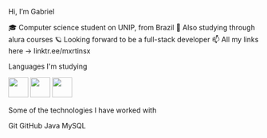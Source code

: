 Hi, I’m Gabriel

:mortar_board: Computer science student on UNIP, from Brazil 
:test_tube: Also studying through alura courses 
:ringed_planet: Looking forward to be a full-stack developer 
:mailbox: All my links here -> linktr.ee/mxrtinsx

Languages I'm studying

<img loading="lazy" src="https://cdn.jsdelivr.net/gh/devicons/devicon@latest/icons/javascript/javascript-original.svg" width="40" height="40" /> <img loading="lazy" src="https://cdn.jsdelivr.net/gh/devicons/devicon@latest/icons/java/java-original.svg" width="40" height="40"  /> <img loading="lazy" src="https://cdn.jsdelivr.net/gh/devicons/devicon@latest/icons/python/python-plain-wordmark.svg" width="40" height="40" />

Some of the technologies I have worked with

Git GitHub Java MySQL
